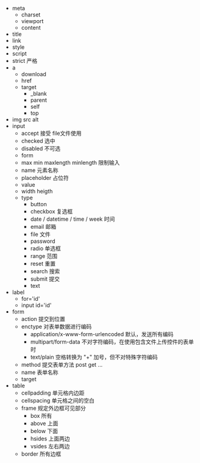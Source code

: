 

- meta
  - charset
  - viewport
  - content
- title
- link
- style
- script
- strict  严格
- a
  - download
  - href
  - target
    - _blank
    - parent
    - self
    - top
- img   src  alt
- input
  - accept  接受 file文件使用
  - checked 选中
  - disabled 不可选
  - form 
  - max min maxlength minlength 限制输入
  - name  元素名称
  - placeholder 占位符
  - value  
  - width heigth
  - type
    - button 
    - checkbox 复选框
    - date / datetime / time / week 时间
    - email  邮箱
    - file 文件
    - password 
    - radio 单选框
    - range 范围
    - reset 重置
    - search 搜索
    - submit  提交
    - text  
- label
  - for='id'
  - input  id='id'
- form
  - action  提交到位置
  - enctype  对表单数据进行编码
    - application/x-www-form-urlencoded  默认，发送所有编码
    - multipart/form-data 不对字符编码，在使用包含文件上传控件的表单时
    - text/plain 空格转换为 "+" 加号，但不对特殊字符编码
  - method  提交表单方法 post get ... 
  - name 表单名称
  - target 
- table
  - cellpadding  单元格内边距
  - cellspacing    单元格之间的空白
  - frame  规定外边框可见部分
    - box 所有
    - above  上面
    - below 下面
    - hsides 上面两边
    - vsides 左右两边
  - border 所有边框